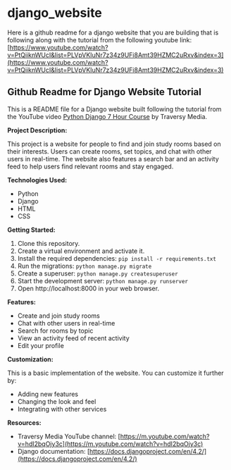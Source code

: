 # django_website

Here is a github readme for a django website that you are building that is following along with the tutorial from the following youtube link: [https://www.youtube.com/watch?v=PtQiiknWUcI&list=PLVpVKIuNr7z34z9UFi8Amt39HZMC2uRxv&index=3](https://www.youtube.com/watch?v=PtQiiknWUcI&list=PLVpVKIuNr7z34z9UFi8Amt39HZMC2uRxv&index=3)

## Github Readme for Django Website Tutorial

This is a README file for a Django website built following the tutorial from the YouTube video [Python Django 7 Hour Course](https://www.youtube.com/watch?v=...) by Traversy Media.

**Project Description:**

This project is a website for people to find and join study rooms based on their interests. Users can create rooms, set topics, and chat with other users in real-time. The website also features a search bar and an activity feed to help users find relevant rooms and stay engaged.

**Technologies Used:**

* Python
* Django
* HTML
* CSS

**Getting Started:**

1. Clone this repository.
2. Create a virtual environment and activate it.
3. Install the required dependencies: `pip install -r requirements.txt`
4. Run the migrations: `python manage.py migrate`
5. Create a superuser: `python manage.py createsuperuser`
6. Start the development server: `python manage.py runserver`
7. Open http://localhost:8000 in your web browser.

**Features:**

* Create and join study rooms
* Chat with other users in real-time
* Search for rooms by topic
* View an activity feed of recent activity
* Edit your profile

**Customization:**

This is a basic implementation of the website. You can customize it further by:

* Adding new features
* Changing the look and feel
* Integrating with other services

**Resources:**

* Traversy Media YouTube channel: [https://m.youtube.com/watch?v=hdI2bqOjy3c](https://m.youtube.com/watch?v=hdI2bqOjy3c)
* Django documentation: [https://docs.djangoproject.com/en/4.2/](https://docs.djangoproject.com/en/4.2/)
